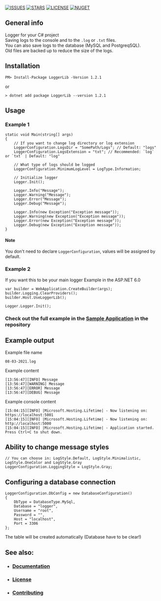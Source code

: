 [![ISSUES](https://img.shields.io/github/issues/KimPiks/LoggerLib)](https://github.com/KimPiks/LoggerLib/issues)
[![STARS](https://img.shields.io/github/stars/KimPiks/LoggerLib)](https://github.com/KimPiks/LoggerLib)
[![LICENSE](https://img.shields.io/github/license/KimPiks/LoggerLib)](https://github.com/KimPiks/LoggerLib/blob/main/LICENSE.txt)
[![NUGET](https://shields.io/nuget/v/loggerlib.svg)](https://www.nuget.org/packages/LoggerLib)

## General info 
Logger for your C# project<br>
Saving logs to the console and to the `.log` or `.txt` files.<br>
You can also save logs to the database (MySQL and PostgreqSQL).<br>
Old files are backed up to reduce the size of the logs.<br>

## Installation
```
PM> Install-Package LoggerLib -Version 1.2.1
```
or
```
> dotnet add package LoggerLib --version 1.2.1
```

## Usage

### Example 1
```
static void Main(string[] args)
{
    // If you want to change log directory or log extension
    LoggerConfiguration.LogsDir = "SomePath/Logs"; // Default: "logs"
    LoggerConfiguration.LogsExtension = "txt"; // Recommended: `log` or `txt` | Default: "log"
    
    // What type of logs should be logged
    LoggerConfiguration.MinimumLogLevel = LogType.Information;
    
    // Initialize logger
    Logger.Init();

    Logger.Info("Message");
    Logger.Warning("Message");
    Logger.Error("Message");
    Logger.Debug("Message");

    Logger.Info(new Exception("Exception message"));
    Logger.Warning(new Exception("Exception message"));
    Logger.Error(new Exception("Exception message"));
    Logger.Debug(new Exception("Exception message"));
}
```
#### Note
You don't need to declare `LoggerConfiguration`, values will be assigned by default.

### Example 2
If you want this to be your main logger
Example in the ASP.NET 6.0
```
var builder = WebApplication.CreateBuilder(args);
builder.Logging.ClearProviders();
builder.Host.UseLoggerLib();

Logger.Logger.Init();
```

### Check out the full example in the <a href="https://github.com/KimPiks/LoggerLib/tree/main/Example">Sample Application</a> in the repository

## Example output
Example file name

```
08-03-2021.log
```
Example content

```
[13:56:47][INFO] Message
[13:56:47][WARNING] Message
[13:56:47][ERROR] Message
[13:56:47][DEBUG] Message
```

Example console content
```
[15:04:15][INFO] |Microsoft.Hosting.Lifetime| - Now listening on: https://localhost:5001
[15:04:15][INFO] |Microsoft.Hosting.Lifetime| - Now listening on: http://localhost:5000
[15:04:15][INFO] |Microsoft.Hosting.Lifetime| - Application started. Press Ctrl+C to shut down.
```

## Ability to change message styles
```
// You can choose in: LogStyle.Default, LogStyle.Minimalistic, LogStyle.OneColor and LogStyle.Gray
LoggerConfiguration.LoggingStyle = LogStyle.Gray;
```

## Configuring a database connection
```
LoggerConfiguration.DbConfig = new DatabaseConfiguration()
{
    DbType = DatabaseType.MySql,
    Database = "logger",
    Username = "root",
    Password = "",
    Host = "localhost",
    Port = 3306
};
```
The table will be created automatically (Database have to be clear!)


## See also:
* ### <a href="https://kimpiks.github.io/LoggerLib/">Documentation</a>
* ### <a href="https://github.com/KimPiks/LoggerLib/blob/main/LICENSE.txt">License</a>
* ### <a href="https://github.com/KimPiks/LoggerLib/blob/main/CONTRIBUTING.md">Contributing</a>
